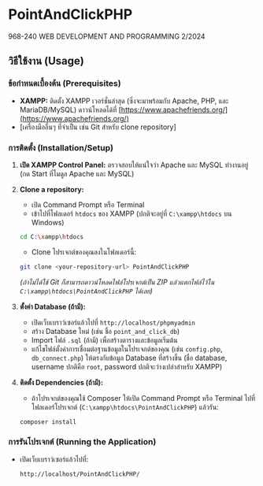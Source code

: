 # PointAndClickPHP
968-240 WEB DEVELOPMENT AND PROGRAMMING 2/2024

## วิธีใช้งาน (Usage)

### ข้อกำหนดเบื้องต้น (Prerequisites)

*   **XAMPP:** ติดตั้ง XAMPP เวอร์ชั่นล่าสุด (ซึ่งจะมาพร้อมกับ Apache, PHP, และ MariaDB/MySQL) ดาวน์โหลดได้ที่ [https://www.apachefriends.org/](https://www.apachefriends.org/)
*   [เครื่องมืออื่นๆ ที่จำเป็น เช่น Git สำหรับ clone repository]

### การติดตั้ง (Installation/Setup)

1.  **เปิด XAMPP Control Panel:** ตรวจสอบให้แน่ใจว่า Apache และ MySQL ทำงานอยู่ (กด Start ที่โมดูล Apache และ MySQL)

2.  **Clone a repository:**
    *   เปิด Command Prompt หรือ Terminal
    *   เข้าไปที่โฟลเดอร์ `htdocs` ของ XAMPP (ปกติจะอยู่ที่ `C:\xampp\htdocs` บน Windows)
    ```bash
    cd C:\xampp\htdocs
    ```
    *   Clone โปรเจกต์ของคุณลงในโฟลเดอร์นี้:
    ```bash
    git clone <your-repository-url> PointAndClickPHP
    ```
    *(ถ้าไม่ได้ใช้ Git ก็สามารถดาวน์โหลดไฟล์โปรเจกต์เป็น ZIP แล้วแตกไฟล์ไว้ใน `C:\xampp\htdocs\PointAndClickPHP` ได้เลย)*

3.  **ตั้งค่า Database (ถ้ามี):**
    *   เปิดเว็บเบราว์เซอร์แล้วไปที่ `http://localhost/phpmyadmin`
    *   สร้าง Database ใหม่ (เช่น ชื่อ `point_and_click_db`)
    *   Import ไฟล์ `.sql` (ถ้ามี) เพื่อสร้างตารางและข้อมูลเริ่มต้น
    *   แก้ไขไฟล์ตั้งค่าการเชื่อมต่อฐานข้อมูลในโปรเจกต์ของคุณ (เช่น `config.php`, `db_connect.php`) ให้ตรงกับข้อมูล Database ที่สร้างขึ้น (ชื่อ database, username ปกติคือ `root`, password ปกติจะว่างเปล่าสำหรับ XAMPP)

4.  **ติดตั้ง Dependencies (ถ้ามี):**
    *   ถ้าโปรเจกต์ของคุณใช้ Composer ให้เปิด Command Prompt หรือ Terminal ไปที่โฟลเดอร์โปรเจกต์ (`C:\xampp\htdocs\PointAndClickPHP`) แล้วรัน:
    ```bash
    composer install
    ```

### การรันโปรเจกต์ (Running the Application)

*   เปิดเว็บเบราว์เซอร์แล้วไปที่:
    ```
    http://localhost/PointAndClickPHP/
    ```
